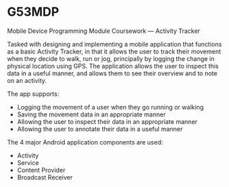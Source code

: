 # G53MDP
Mobile Device Programming Module Coursework — Activity Tracker

Tasked with designing and implementing a mobile application that functions as a basic Activity Tracker, in that it allows the user to track their movement when they decide to walk, run or jog, principally by logging the change in physical location using GPS. The application allows the user to inspect this data in a useful manner, and allows them to see their overview and to note on an activity.

The app supports:
- Logging the movement of a user when they go running or walking
- Saving the movement data in an appropriate manner
- Allowing the user to inspect their data in an appropriate manner
- Allowing the user to annotate their data in a useful manner

The 4 major Android application components are used:
- Activity
- Service
- Content Provider
- Broadcast Receiver
